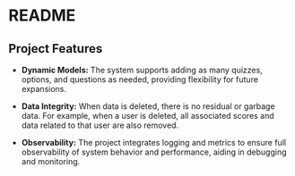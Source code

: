# README

## Project Features

- **Dynamic Models:** The system supports adding as many quizzes, options, and questions as needed, providing flexibility for future expansions.

- **Data Integrity:** When data is deleted, there is no residual or garbage data. For example, when a user is deleted, all associated scores and data related to that user are also removed.

- **Observability:** The project integrates logging and metrics to ensure full observability of system behavior and performance, aiding in debugging and monitoring.
